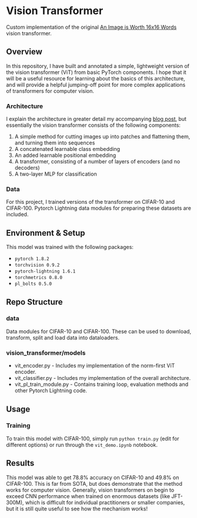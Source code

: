 # Vision Transformer
Custom implementation of the original [An Image is Worth 16x16 Words](https://arxiv.org/abs/2010.11929) vision transformer.

## Overview
In this repository, I have built and annotated a simple, lightweight version of the vision transformer (ViT) from basic PyTorch components. I hope that it will be a useful resource for learning about the basics of this architecture, and will provide a helpful jumping-off point for more complex applications of transformers for computer vision.

### Architecture
I explain the architecture in greater detail my accompanying [blog post](link), but essentially the vision transformer consists of the following components:
1. A simple method for cutting images up into patches and flattening them, and turning them into sequences
2. A concatenated learnable class embedding
3. An added learnable positional embedding
4. A transformer, consisting of a number of layers of encoders (and no decoders)
5. A two-layer MLP for classification

### Data
For this project, I trained versions of the transformer on CIFAR-10 and CIFAR-100. Pytorch Lightning data modules for preparing these datasets are included.

## Environment & Setup
This model was trained with the following packages:
- `pytorch 1.8.2`
- `torchvision 0.9.2`
- `pytorch-lightning 1.6.1`
- `torchmetrics 0.8.0`
- `pl_bolts 0.5.0`

## Repo Structure
### data
Data modules for CIFAR-10 and CIFAR-100. These can be used to download, transform, split and load data into dataloaders.

### vision_transformer/models
- vit_encoder.py - Includes my implementation of the norm-first ViT encoder.
- vit_classifier.py - Includes my implementation of the overall architecture.
- vit_pl_train_module.py - Contains training loop, evaluation methods and other Pytorch Lightning code.

## Usage
### Training
To train this model with CIFAR-100, simply run `python train.py` (edit for different options) or run through the `vit_demo.ipynb` notebook.

## Results
This model was able to get 78.8% accuracy on CIFAR-10 and 49.8% on CIFAR-100. This is far from SOTA, but does demonstrate that the method works for computer vision. Generally, vision transformers on begin to exceed CNN performance when trained on enormous datasets (like JFT-300M), which is difficult for individual practitioners or smaller companies, but it is still quite useful to see how the mechanism works!